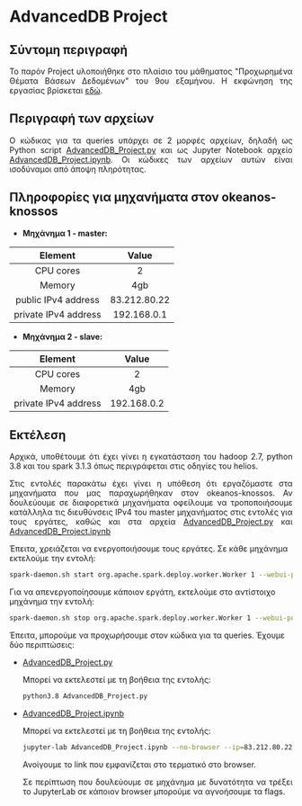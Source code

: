 # AdvancedDB Project
## Σύντομη περιγραφή
<p align="justify">Το παρόν Project υλοποιήθηκε στο πλαίσιο του μάθηματος "Προχωρημένα Θέματα Βάσεων Δεδομένων" του 9ου εξαμήνου. Η εκφώνηση της εργασίας βρίσκεται <a href=https://helios.ntua.gr/pluginfile.php/175280/mod_resource/content/2/AdvancedDB_project_2022.pdf)>εδώ</a>.</p>

## Περιγραφή των αρχείων
<p align="justify">Ο κώδικας για τα queries υπάρχει σε 2 μορφές αρχείων, δηλαδή ως Python script <a href=https://github.com/alexandrosst/AdvancedDB_Project/blob/main/AdvancedDB_Project.py>AdvancedDB_Project.py</a> και ως Jupyter Notebook αρχείο <a href=https://github.com/alexandrosst/AdvancedDB_Project/blob/main/AdvancedDB_Project.ipynb>AdvancedDB_Project.ipynb</a>. Οι κώδικες των αρχείων αυτών είναι ισοδύναμοι από άποψη πληρότητας.<p>

## Πληροφορίες για μηχανήματα στον okeanos-knossos
- **Μηχάνημα 1 - master:**

|        Element       |     Value    |
|:--------------------:|:------------:|
|       CPU cores      |       2      |
|        Memory        |      4gb     |
|  public IPv4 address | 83.212.80.22 |
| private IPv4 address |  192.168.0.1 |

- **Μηχάνημα 2 - slave:**

|        Element       |     Value    |
|:--------------------:|:------------:|
|       CPU cores      |       2      |
|        Memory        |      4gb     |
| private IPv4 address |  192.168.0.2 |

## Εκτέλεση
<p align="justify">Αρχικά, υποθέτουμε ότι έχει γίνει η εγκατάσταση του hadoop 2.7, python 3.8 και του spark 3.1.3 όπως περιγράφεται στις οδηγίες του helios.</p>

<p align="justify">Στις εντολές παρακάτω έχει γίνει η υπόθεση ότι εργαζόμαστε στα μηχανήματα που μας παραχωρήθηκαν στον okeanos-knossos. Αν δουλεύουμε σε διαφορετικά μηχανήματα οφείλουμε να τροποποιήσουμε κατάλληλα τις διευθύνσεις IPv4 του master μηχανήματος στις εντολές για τους εργάτες, καθώς και στα αρχεία <a href=https://github.com/alexandrosst/AdvancedDB_Project/blob/main/AdvancedDB_Project.py>AdvancedDB_Project.py</a> και <a href=https://github.com/alexandrosst/AdvancedDB_Project/blob/main/AdvancedDB_Project.ipynb>AdvancedDB_Project.ipynb</a></p>

Έπειτα, χρειάζεται να ενεργοποιήσουμε τους εργάτες. Σε κάθε μηχάνημα εκτελούμε την εντολή:
```bash
spark-daemon.sh start org.apache.spark.deploy.worker.Worker 1 --webui-port 8080 --port 65509 --cores 2 --memory 4g spark://192.168.0.1:7077
```
Για να απενεργοποίησουμε κάποιον εργάτη, εκτελούμε στο αντίστοιχο μηχάνημα την εντολή:
```bash
spark-daemon.sh stop org.apache.spark.deploy.worker.Worker 1 --webui-port 8080 --port 65509 --cores 2 --memory 4g spark://192.168.0.1:7077
```

Έπειτα, μπορούμε να προχωρήσουμε στον κώδικα για τα queries. Έχουμε δύο περιπτώσεις:
- [AdvancedDB_Project.py](https://github.com/alexandrosst/AdvancedDB_Project/blob/main/AdvancedDB_Project.py)

    Μπορεί να εκτελεστεί με τη βοήθεια της εντολής:
    ```bash
    python3.8 AdvancedDB_Project.py
    ```
- [AdvancedDB_Project.ipynb](https://github.com/alexandrosst/AdvancedDB_Project/blob/main/AdvancedDB_Project.ipynb)

    Μπορεί να εκτελεστεί με τη βοήθεια της εντολής:
    ```bash
    jupyter-lab AdvancedDB_Project.ipynb --no-browser --ip=83.212.80.22
    ```
    Ανοίγουμε το link που εμφανίζεται στο τερματικό στο browser.

    <p align="justify">Σε περίπτωση που δουλεύουμε σε μηχάνημα με δυνατότητα να τρέξει το JupyterLab σε κάποιον browser μπορούμε να αγνοήσουμε τα flags.</p>